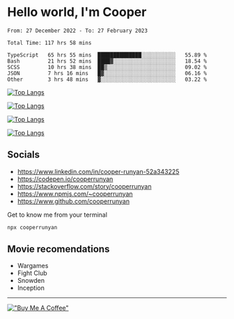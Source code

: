 # Hello world, I'm Cooper

<!--START_SECTION:waka-->

```text
From: 27 December 2022 - To: 27 February 2023

Total Time: 117 hrs 58 mins

TypeScript   65 hrs 55 mins  ██████████████░░░░░░░░░░░   55.89 %
Bash         21 hrs 52 mins  ████▓░░░░░░░░░░░░░░░░░░░░   18.54 %
SCSS         10 hrs 38 mins  ██▒░░░░░░░░░░░░░░░░░░░░░░   09.02 %
JSON         7 hrs 16 mins   █▓░░░░░░░░░░░░░░░░░░░░░░░   06.16 %
Other        3 hrs 48 mins   ▓░░░░░░░░░░░░░░░░░░░░░░░░   03.22 %
```

<!--END_SECTION:waka-->

[![Top Langs](https://github-readme-stats-git-masterrstaa-rickstaa.vercel.app/api?username=cooperrunyan&show_icons=true&border_color=555555&count_private=true&theme=github_dark&#gh-dark-mode-only)](https://github.com/anuraghazra/github-readme-stats#gh-dark-mode-only)

[![Top Langs](https://github-readme-stats-git-masterrstaa-rickstaa.vercel.app/api?username=cooperrunyan&show_icons=true&count_private=true&border_color=555555&theme=github_default&#gh-light-mode-only)](https://github.com/anuraghazra/github-readme-stats#gh-light-mode-only)

[![Top Langs](https://github-readme-stats-git-masterrstaa-rickstaa.vercel.app/api/top-langs/?username=cooperrunyan&show_icons=true&count_private=true&layout=compact&border_color=555555&theme=github_dark&#gh-dark-mode-only)](https://github.com/anuraghazra/github-readme-stats#gh-dark-mode-only)

[![Top Langs](https://github-readme-stats-git-masterrstaa-rickstaa.vercel.app/api/top-langs/?username=cooperrunyan&show_icons=true&count_private=true&layout=compact&border_color=555555&theme=github_default&#gh-light-mode-only)](https://github.com/anuraghazra/github-readme-stats#gh-light-mode-only)

## Socials

- https://www.linkedin.com/in/cooper-runyan-52a343225
- https://codepen.io/cooperrunyan
- https://stackoverflow.com/story/cooperrunyan
- https://www.npmjs.com/~cooperrunyan
- https://www.github.com/cooperrunyan

Get to know me from your terminal
```bash
npx cooperrunyan
```


## Movie recomendations

- Wargames
- Fight Club
- Snowden
- Inception

---

[!["Buy Me A Coffee"](https://www.buymeacoffee.com/assets/img/custom_images/orange_img.png)](https://www.buymeacoffee.com/cooperrunyanE)
